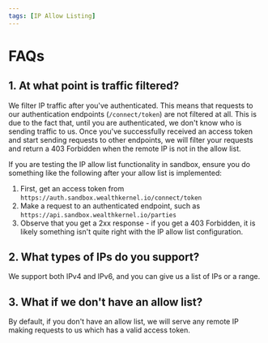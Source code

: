 ```yaml
---
tags: [IP Allow Listing]
---
```


# FAQs

## 1. At what point is traffic filtered?

We filter IP traffic after you've authenticated. This means that requests to our authentication endpoints (`/connect/token`) are not filtered at all. This is due to the fact that, until you are authenticated, we don't know who is sending traffic to us. Once you've successfully received an access token and start sending requests to other endpoints, we will filter your requests and return a 403 Forbidden when the remote IP is not in the allow list.

If you are testing the IP allow list functionality in sandbox, ensure you do something like the following after your allow list is implemented:

1. First, get an access token from `https://auth.sandbox.wealthkernel.io/connect/token`
2. Make a request to an authenticated endpoint, such as `https://api.sandbox.wealthkernel.io/parties`
3. Observe that you get a 2xx response - if you get a 403 Forbidden, it is likely something isn't quite right with the IP allow list configuration.

## 2. What types of IPs do you support?

We support both IPv4 and IPv6, and you can give us a list of IPs or a range.

## 3. What if we don't have an allow list?

By default, if you don't have an allow list, we will serve any remote IP making requests to us which has a valid access token.

